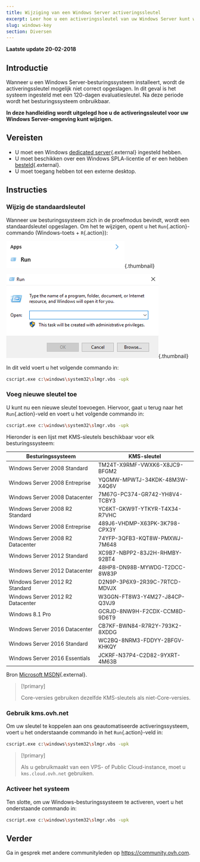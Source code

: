 ```yaml
---
title: Wijziging van een Windows Server activeringssleutel
excerpt: Leer hoe u een activeringssleutel van uw Windows Server kunt wijzigen
slug: windows-key
section: Diversen
---
```


**Laatste update 20-02-2018**

## Introductie

Wanneer u een Windows Server-besturingssysteem installeert, wordt de activeringssleutel mogelijk niet correct opgeslagen. In dit geval is het systeem ingesteld met een 120-dagen evaluatiesleutel. Na deze periode wordt het besturingssysteem onbruikbaar.

**In deze handleiding wordt uitgelegd hoe u de activeringssleutel voor uw Windows Server-omgeving kunt wijzigen.**


## Vereisten

- U moet een Windows [dedicated server](https://www.ovh.nl/dedicated_servers/){.external} ingesteld hebben. 
- U moet beschikken over een Windows SPLA-licentie of er een hebben [besteld](https://www.ovh.nl/dedicated_servers/tarieven-windows-licenties-2014.xml){.external}. 
- U moet toegang hebben tot een externe desktop. 


## Instructies

### Wijzig de standaardsleutel

Wanneer uw besturingssysteem zich in de proefmodus bevindt, wordt een standaardsleutel opgeslagen. Om het te wijzigen, opent u het `Run`{.action}-commando (Windows-toets + `R`{.action}):

![Run-commando activering](images/executer.png){.thumbnail}


![Run](images/executer2.png){.thumbnail}

In dit veld voert u het volgende commando in:  

```bash
cscript.exe c:\windows\system32\slmgr.vbs -upk
```

### Voeg nieuwe sleutel toe

U kunt nu een nieuwe sleutel toevoegen. Hiervoor, gaat u terug naar het `Run`{.action}-veld en voert u het volgende commando in:
```bash
cscript.exe c:\windows\system32\slmgr.vbs -upk
```

Hieronder is een lijst met KMS-sleutels beschikbaar voor elk besturingssysteem:

|Besturingssysteem|KMS-sleutel|
|---|---|
|Windows Server 2008 Standard|TM24T-X9RMF-VWXK6-X8JC9-BFGM2|
|Windows Server 2008 Entreprise|YQGMW-MPWTJ-34KDK-48M3W-X4Q6V|
|Windows Server 2008 Datacenter|7M67G-PC374-GR742-YH8V4-TCBY3|
|Windows Server 2008 R2 Standard|YC6KT-GKW9T-YTKYR-T4X34-R7VHC|
|Windows Server 2008 Entreprise|489J6-VHDMP-X63PK-3K798-CPX3Y|
|Windows Server 2008 R2 Datacenter|74YFP-3QFB3-KQT8W-PMXWJ-7M648|
|Windows Server 2012 Standard|XC9B7-NBPP2-83J2H-RHMBY-92BT4|
|Windows Server 2012 Datacenter|48HP8-DN98B-MYWDG-T2DCC-8W83P|
|Windows Server 2012 R2 Standard|D2N9P-3P6X9-2R39C-7RTCD-MDVJX|
|Windows Server 2012 R2 Datacenter|W3GGN-FT8W3-Y4M27-J84CP-Q3VJ9|
|Windows 8.1 Pro|GCRJD-8NW9H-F2CDX-CCM8D-9D6T9|
|Windows Server 2016 Datacenter|CB7KF-BWN84-R7R2Y-793K2-8XDDG|
|Windows Server 2016 Standard|WC2BQ-8NRM3-FDDYY-2BFGV-KHKQY|
|Windows Server 2016 Essentials|JCKRF-N37P4-C2D82-9YXRT-4M63B|

Bron [Microsoft MSDN](http://ovh.to/uLicqrr){.external}.


> [!primary]
>
> Core-versies gebruiken dezelfde KMS-sleutels als niet-Core-versies.
> 


### Gebruik kms.ovh.net

Om uw sleutel te koppelen aan ons geautomatiseerde activeringssysteem, voert u het onderstaande commando in het `Run`{.action}-veld in:

```bash
cscript.exe c:\windows\system32\slmgr.vbs -upk
```

> [!primary]
>
> Als u gebruikmaakt van een VPS- of Public Cloud-instance, moet u `kms.cloud.ovh.net` gebruiken.
> 

### Activeer het systeem

Ten slotte, om uw Windows-besturingssysteem te activeren, voert u het onderstaande commando in:

```bash
cscript.exe c:\windows\system32\slmgr.vbs -upk
```

## Verder

Ga in gesprek met andere communityleden op <https://community.ovh.com>.